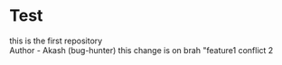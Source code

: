 # Test
this is the first repository <br> Author - Akash (bug-hunter)
this change is on brah "feature1 conflict 2
